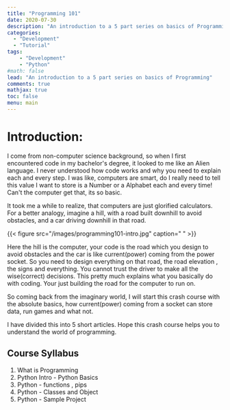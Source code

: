 ```yaml
---
title: "Programming 101"
date: 2020-07-30
description: "An introduction to a 5 part series on basics of Programming"
categories:
  - "Development"
  - "Tutorial"
tags: 
    - "Development"
    - "Python"
#math: false
lead: "An introduction to a 5 part series on basics of Programming"
comments: true
mathjax: true
toc: false
menu: main
---
```

# Introduction:

I come from non-computer science background, so when I first encountered code in my bachelor's degree, it looked to me like an Alien language.  I never understood how code works and why you need to explain each and every step. I was like, computers are smart, do I really need to tell this value I want to store is a Number or a Alphabet each and every time! Can't the computer get that, its so basic.

It took me a while to realize, that computers are just glorified calculators. For a better analogy, imagine a hill, with a road built downhill to avoid obstacles, and a car driving downhill in that road.

{{< figure src="/images/programming101-intro.jpg" caption=" " >}}

Here the hill is the computer, your code is the road which you design to avoid obstacles and the car is like current(power) coming from the power socket. So you need to design everything on that road,  the road elevation , the signs and everything. You cannot trust the driver to make all the wise(correct) decisions. This pretty much explains what you basically do with coding. Your just building the road for the computer to run on.

So coming back from the imaginary world, I will start this crash course with the absolute basics, how current(power) coming from a socket can store data, run games and what not.

I have divided this into 5 short articles. Hope this crash course helps you to understand the world of programming.

## Course Syllabus
1. What is Programming
2. Python Intro - Python Basics
3. Python - functions , pips
4. Python - Classes and Object
5. Python - Sample Project

